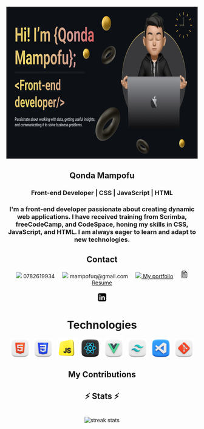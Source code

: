 <p align="center">
  <img height="400" src="banner.png" alt="my banner"/>
</p>
<h2 align="center">Qonda Mampofu</h2>
<h3 align="center">Front-end Developer | CSS | JavaScript | HTML</h3>
<h3 align="center">I'm a front-end developer passionate about creating dynamic web applications. I have received training from Scrimba, freeCodeCamp, and CodeSpace, honing my skills in CSS, JavaScript, and HTML. I am always eager to learn and adapt to new technologies.</h3>
<h2 align="center">Contact</h2>
<div align="center">
  <img height="20" src="https://img.icons8.com/ios-filled/20/000000/phone.png"/> 0782619934
  &nbsp;&nbsp;&nbsp;
  <img height="20" src="https://img.icons8.com/ios-glyphs/20/000000/new-post.png"/> mampofuq@gmail.com
  &nbsp;&nbsp;&nbsp;
  <a href="https://myportifolioweb.netlify.app/" target="_blank"><img height="20" src="https://img.icons8.com/external-anggara-basic-outline-anggara-putra/20/000000/external-website-ui-basic-anggara-basic-outline-anggara-putra.png"/> My portfolio</a>
  &nbsp;&nbsp;&nbsp;
  <a href="https://docs.google.com/document/d/16nQTKkjufRYTNUKaUh5kh7OYtit3LXu9mawQrC92LL0/edit?usp=sharing" target="_blank"><img height="20" src="Resume.png" alt="Resume Icon"/> Resume</a>
</div>
&nbsp;&nbsp;&nbsp;
<div align="center"><a href="https://www.linkedin.com/in/qonda" target="_blank"><img height="27" src="linkden-logo.png"/></a></div>
<h1 align="center">Technologies</h1>
<div align="center">
  <img height="50" src="html.png" alt="HTML logo"/>
  &nbsp; <!-- Non-breaking space -->
  <img height="50" src="css.png" alt="CSS logo"/>
  &nbsp; <!-- Non-breaking space -->
  <img height="50" src="javascript-logo.png" alt="javascript logo"/>
  &nbsp; <!-- Non-breaking space -->
  <img height="50" src="react.png" alt="React logo"/>
  &nbsp; <!-- Non-breaking space -->
  <img height="50" src="vue.png" alt="React logo"/>
  &nbsp; <!-- Non-breaking space -->
  <img height="50" src="tailwind.png" alt="React logo"/>
  &nbsp; <!-- Non-breaking space -->
  <img height="50" src="visual-studio-code.png" alt="VScode logo"/>
  &nbsp; <!-- Non-breaking space -->
  <img height="50" src="git.png" alt="VScode logo"/>
</div>
<div align="center">
  
## My Contributions
</div>
<h2 align="center">⚡ Stats ⚡</h2>
<br>
<div align="center">
  <img width=390 src="https://github-readme-stats.vercel.app/api?username=qonda3&show_icons=true&locale=en" alt="streak stats"/>
  <br/>
  
</div>
